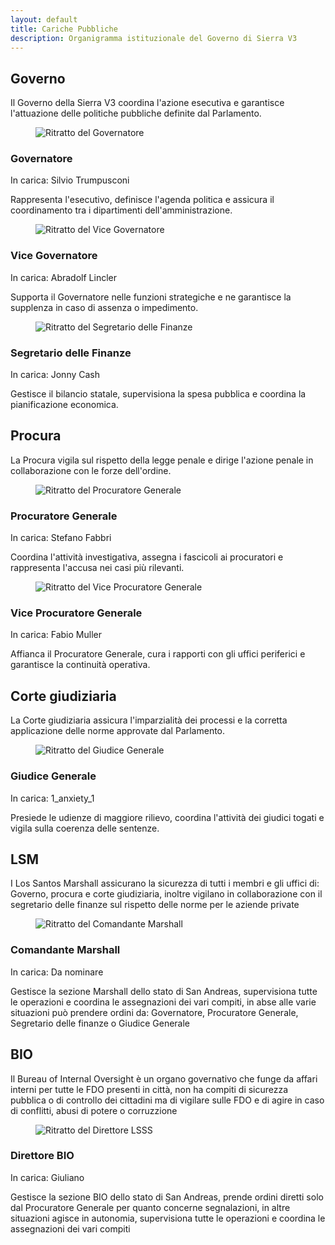 ```yaml
---
layout: default
title: Cariche Pubbliche
description: Organigramma istituzionale del Governo di Sierra V3
---
```


<section class="content-section">
  <h2>Governo</h2>
  <p>Il Governo della Sierra V3 coordina l'azione esecutiva e garantisce l'attuazione delle politiche pubbliche definite dal Parlamento.</p>
  <div class="governance-grid role-grid">
    <article class="department-card role-card">
      <figure class="role-media">
        <img src="{{ '/assets/images/silvio-trumpusconi.png' | relative_url }}" alt="Ritratto del Governatore" loading="lazy" />
      </figure>
      <div class="role-content">
        <h3>Governatore</h3>
        <p class="role-holder">In carica: <span>Silvio Trumpusconi</span></p>
        <p>Rappresenta l'esecutivo, definisce l'agenda politica e assicura il coordinamento tra i dipartimenti dell'amministrazione.</p>
      </div>
    </article>
    <article class="department-card role-card">
      <figure class="role-media">
        <img src="{{ '/assets/images/abradolf-lincler.png' | relative_url }}" alt="Ritratto del Vice Governatore" loading="lazy" />
      </figure>
      <div class="role-content">
        <h3>Vice Governatore</h3>
        <p class="role-holder">In carica: <span>Abradolf Lincler</span></p>
        <p>Supporta il Governatore nelle funzioni strategiche e ne garantisce la supplenza in caso di assenza o impedimento.</p>
      </div>
    </article>
    <article class="department-card role-card">
      <figure class="role-media">
        <img src="{{ '/assets/images/jonny-cash.png' | relative_url }}" alt="Ritratto del Segretario delle Finanze" loading="lazy" />
      </figure>
      <div class="role-content">
        <h3>Segretario delle Finanze</h3>
        <p class="role-holder">In carica: <span>Jonny Cash</span></p>
        <p>Gestisce il bilancio statale, supervisiona la spesa pubblica e coordina la pianificazione economica.</p>
      </div>
    </article>
  </div>
</section>

<section class="content-section">
  <h2>Procura</h2>
  <p>La Procura vigila sul rispetto della legge penale e dirige l'azione penale in collaborazione con le forze dell'ordine.</p>
  <div class="governance-grid role-grid">
    <article class="department-card role-card">
      <figure class="role-media">
        <img src="{{ '/assets/images/placeholder-portrait.png' | relative_url }}" alt="Ritratto del Procuratore Generale" loading="lazy" />
      </figure>
      <div class="role-content">
        <h3>Procuratore Generale</h3>
        <p class="role-holder">In carica: <span>Stefano Fabbri</span></p>
        <p>Coordina l'attività investigativa, assegna i fascicoli ai procuratori e rappresenta l'accusa nei casi più rilevanti.</p>
      </div>
    </article>
    <article class="department-card role-card">
      <figure class="role-media">
        <img src="{{ '/assets/images/placeholder-portrait.png' | relative_url }}" alt="Ritratto del Vice Procuratore Generale" loading="lazy" />
      </figure>
      <div class="role-content">
        <h3>Vice Procuratore Generale</h3>
        <p class="role-holder">In carica: <span>Fabio Muller</span></p>
        <p>Affianca il Procuratore Generale, cura i rapporti con gli uffici periferici e garantisce la continuità operativa.</p>
      </div>
    </article>
  </div>
</section>

<section class="content-section">
  <h2>Corte giudiziaria</h2>
  <p>La Corte giudiziaria assicura l'imparzialità dei processi e la corretta applicazione delle norme approvate dal Parlamento.</p>
  <div class="governance-grid role-grid">
    <article class="department-card role-card">
      <figure class="role-media">
        <img src="{{ '/assets/images/placeholder-portrait.png' | relative_url }}" alt="Ritratto del Giudice Generale" loading="lazy" />
      </figure>
      <div class="role-content">
        <h3>Giudice Generale</h3>
        <p class="role-holder">In carica: <span>1_anxiety_1</span></p>
        <p>Presiede le udienze di maggiore rilievo, coordina l'attività dei giudici togati e vigila sulla coerenza delle sentenze.</p>
      </div>
    </article>
  </div>
</section>

<section class="content-section">
  <h2>LSM</h2>
  <p>I Los Santos Marshall assicurano la sicurezza di tutti i membri e gli uffici di: Governo, procura e corte giudiziaria, inoltre vigilano in collaborazione con il segretario delle finanze sul rispetto delle norme per le aziende private</p>
  <div class="governance-grid role-grid">
    <article class="department-card role-card">
      <figure class="role-media">
        <img src="{{ '/assets/images/placeholder-portrait.png' | relative_url }}" alt="Ritratto del Comandante Marshall" loading="lazy" />
      </figure>
      <div class="role-content">
        <h3>Comandante Marshall</h3>
        <p class="role-holder">In carica: <span>Da nominare</span></p>
        <p>Gestisce la sezione Marshall dello stato di San Andreas, supervisiona tutte le operazioni e coordina le assegnazioni dei vari compiti, in abse alle varie situazioni può prendere ordini da: Governatore, Procuratore Generale, Segretario delle finanze o Giudice Generale</p>
      </div>
    </article>
  </div>
</section>

<section class="content-section">
  <h2>BIO</h2>
  <p>Il Bureau of Internal Oversight è un organo governativo che funge da affari interni per tutte le FDO presenti in città, non ha compiti di sicurezza pubblica o di controllo dei cittadini ma di vigilare sulle FDO e di agire in caso di conflitti, abusi di potere o corruzzione</p>
  <div class="governance-grid role-grid">
    <article class="department-card role-card">
      <figure class="role-media">
        <img src="{{ '/assets/images/placeholder-portrait.png' | relative_url }}" alt="Ritratto del Direttore LSSS" loading="lazy" />
      </figure>
      <div class="role-content">
        <h3>Direttore BIO</h3>
        <p class="role-holder">In carica: <span>Giuliano</span></p>
        <p>Gestisce la sezione BIO dello stato di San Andreas, prende ordini diretti solo dal Procuratore Generale per quanto concerne segnalazioni, in altre situazioni agisce in autonomia, supervisiona tutte le operazioni e coordina le assegnazioni dei vari compiti</p>
      </div>
    </article>
  </div>
</section>